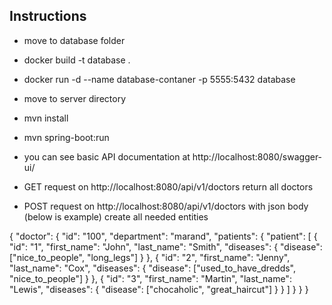 ## Instructions

- move to database folder
- docker build -t database .
- docker run -d --name database-contaner -p 5555:5432 database

- move to server directory
- mvn install
- mvn spring-boot:run

- you can see basic API documentation at http://localhost:8080/swagger-ui/
- GET request on http://localhost:8080/api/v1/doctors return all doctors
- POST request on http://localhost:8080/api/v1/doctors with json body (below is example) create all needed entities

{
  "doctor": {
    "id": "100",
    "department": "marand",
    "patients": {
      "patient": [
        {
          "id": "1",
          "first_name": "John",
          "last_name": "Smith",
          "diseases": {
            "disease": ["nice_to_people", "long_legs"]
          }
        },
        {
          "id": "2",
          "first_name": "Jenny",
          "last_name": "Cox",
          "diseases": {
            "disease": ["used_to_have_dredds", "nice_to_people"]
          }
        },
        {
          "id": "3",
          "first_name": "Martin",
          "last_name": "Lewis",
          "diseases": {
            "disease": ["chocaholic", "great_haircut"]
          }
        }
      ]
    }
  }
}

